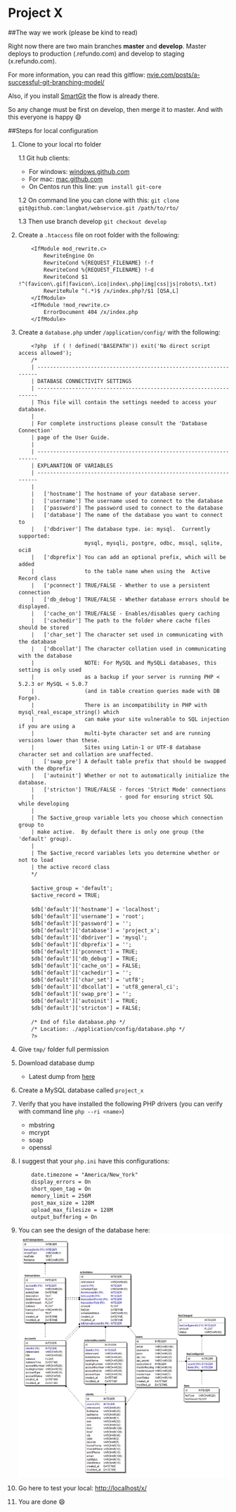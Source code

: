 Project X
===
##The way we work (please be kind to read)

Right now there are two main branches **master** and **develop**.
Master deploys to production (<this needs a production server>.refundo.com) and develop to staging (x.refundo.com).

For more information, you can read this gitflow: [nvie.com/posts/a-successful-git-branching-model/](http://nvie.com/posts/a-successful-git-branching-model/)

Also, if you install [SmartGit](http://www.syntevo.com/smartgithg/) the flow is already there.

So any change must be first on develop, then merge it to master. And with this everyone is happy :smile:

##Steps for local configuration

1. Clone to your local rto folder

    1.1 Git hub clients:
    * For windows: [windows.github.com](http://windows.github.com/)
    * For mac: [mac.github.com](http://mac.github.com/)
    * On Centos run this line: `yum install git-core`

    1.2 On command line you can clone with this: `git clone git@github.com:langbat/webservice.git /path/to/rto/`

    1.3 Then use branch develop `git checkout develop`

1. Create a `.htaccess` file on root folder with the following:

    ```ApacheConf
        <IfModule mod_rewrite.c>
            RewriteEngine On
            RewriteCond %{REQUEST_FILENAME} !-f
            RewriteCond %{REQUEST_FILENAME} !-d
            RewriteCond $1 !^(favicon\.gif|favicon\.ico|index\.php|img|css|js|robots\.txt)
            RewriteRule ^(.*)$ /x/index.php?/$1 [QSA,L]
        </IfModule>
        <IfModule !mod_rewrite.c>
            ErrorDocument 404 /x/index.php
        </IfModule>
    ```
1. Create a `database.php` under `/application/config/` with the following:
    ```html+php
        <?php  if ( ! defined('BASEPATH')) exit('No direct script access allowed');
        /*
        | -------------------------------------------------------------------
        | DATABASE CONNECTIVITY SETTINGS
        | -------------------------------------------------------------------
        | This file will contain the settings needed to access your database.
        |
        | For complete instructions please consult the 'Database Connection'
        | page of the User Guide.
        |
        | -------------------------------------------------------------------
        | EXPLANATION OF VARIABLES
        | -------------------------------------------------------------------
        |
        |	['hostname'] The hostname of your database server.
        |	['username'] The username used to connect to the database
        |	['password'] The password used to connect to the database
        |	['database'] The name of the database you want to connect to
        |	['dbdriver'] The database type. ie: mysql.  Currently supported:
        				 mysql, mysqli, postgre, odbc, mssql, sqlite, oci8
        |	['dbprefix'] You can add an optional prefix, which will be added
        |				 to the table name when using the  Active Record class
        |	['pconnect'] TRUE/FALSE - Whether to use a persistent connection
        |	['db_debug'] TRUE/FALSE - Whether database errors should be displayed.
        |	['cache_on'] TRUE/FALSE - Enables/disables query caching
        |	['cachedir'] The path to the folder where cache files should be stored
        |	['char_set'] The character set used in communicating with the database
        |	['dbcollat'] The character collation used in communicating with the database
        |				 NOTE: For MySQL and MySQLi databases, this setting is only used
        | 				 as a backup if your server is running PHP < 5.2.3 or MySQL < 5.0.7
        |				 (and in table creation queries made with DB Forge).
        | 				 There is an incompatibility in PHP with mysql_real_escape_string() which
        | 				 can make your site vulnerable to SQL injection if you are using a
        | 				 multi-byte character set and are running versions lower than these.
        | 				 Sites using Latin-1 or UTF-8 database character set and collation are unaffected.
        |	['swap_pre'] A default table prefix that should be swapped with the dbprefix
        |	['autoinit'] Whether or not to automatically initialize the database.
        |	['stricton'] TRUE/FALSE - forces 'Strict Mode' connections
        |							- good for ensuring strict SQL while developing
        |
        | The $active_group variable lets you choose which connection group to
        | make active.  By default there is only one group (the 'default' group).
        |
        | The $active_record variables lets you determine whether or not to load
        | the active record class
        */

        $active_group = 'default';
        $active_record = TRUE;

        $db['default']['hostname'] = 'localhost';
        $db['default']['username'] = 'root';
        $db['default']['password'] = '';
        $db['default']['database'] = 'project_x';
        $db['default']['dbdriver'] = 'mysql';
        $db['default']['dbprefix'] = '';
        $db['default']['pconnect'] = TRUE;
        $db['default']['db_debug'] = TRUE;
        $db['default']['cache_on'] = FALSE;
        $db['default']['cachedir'] = '';
        $db['default']['char_set'] = 'utf8';
        $db['default']['dbcollat'] = 'utf8_general_ci';
        $db['default']['swap_pre'] = '';
        $db['default']['autoinit'] = TRUE;
        $db['default']['stricton'] = FALSE;

        /* End of file database.php */
        /* Location: ./application/config/database.php */
        ?>
    ```
1. Give `tmp/` folder full permission
1. Download database dump
    * Latest dump from [here](http://x.refundo.com/tmp/project_x.sql)
1. Create a MySQL database called `project_x`
1. Verify that you have installed the following PHP drivers (you can verify with command line `php --ri <name>`)
    * mbstring
    * mcrypt
    * soap
    * openssl
1. I suggest that your `php.ini` have this configurations:

    ```ApacheConf
        date.timezone = "America/New_York"
        display_errors = On
        short_open_tag = On
        memory_limit = 256M
        post_max_size = 128M
        upload_max_filesize = 128M
        output_buffering = On
    ```

1. You can see the design of the database here:
    ![](images/project-x.jpg)
1. Go here to test your local: [http://localhost/x/](http://localhost/x/)
1. You are done :smile:
